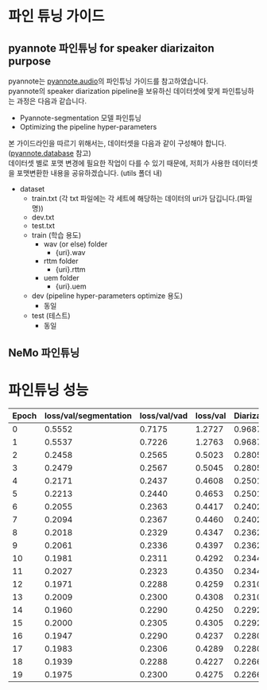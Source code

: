 # 파인 튜닝 가이드

## pyannote 파인튜닝 for speaker diarizaiton purpose
pyannote는 [pyannote.audio](https://github.com/pyannote/pyannote-audio/tree/main/tutorials)의 파인튜닝 가이드를 참고하였습니다. <br>
pyannote의 speaker diarization pipeline을 보유하신 데이터셋에 맞게 파인튜닝하는 과정은 다음과 같습니다.  
- Pyannote-segmentation 모델 파인튜닝
- Optimizing the pipeline hyper-parameters

본 가이드라인을 따르기 위해서는, 데이터셋을 다음과 같이 구성해야 합니다. ([pyannote.database](https://github.com/pyannote/pyannote-database) 참고) <br>
데이터셋 별로 포맷 변경에 필요한 작업이 다를 수 있기 때문에, 저희가 사용한 데이터셋을 포맷변환한 내용을 공유하겠습니다. (utils 폴더 내)

- dataset
    - train.txt (각 txt 파일에는 각 세트에 해당하는 데이터의 uri가 담깁니다.(파일명))
    - dev.txt
    - test.txt
    - train (학습 용도) 
        - wav (or else) folder
            - {uri}.wav
        - rttm folder
            - {uri}.rttm
        - uem folder
            - {uri}.uem
    - dev (pipeline hyper-parameters optimize 용도)
        - 동일
    - test (테스트)
        - 동일

## NeMo 파인튜닝


# 파인튜닝 성능
| Epoch | loss/val/segmentation | loss/val/vad | loss/val | DiarizationErrorRate | DiarizationErrorRate/Confusion | DiarizationErrorRate/FalseAlarm | DiarizationErrorRate/Miss | DiarizationErrorRate/Threshold |
|-------|------------------------|--------------|----------|----------------------|--------------------------------|---------------------------------|---------------------------|--------------------------------|
| 0     | 0.5552                 | 0.7175       | 1.2727   | 0.9687               | 0.0144                         | 0.0235                          | 0.9308                     | 0.6000                         |
| 1     | 0.5537                 | 0.7226       | 1.2763   | 0.9687               | 0.0144                         | 0.0235                          | 0.9308                     | 0.6000                         |
| 2     | 0.2458                 | 0.2565       | 0.5023   | 0.2805               | 0.0482                         | 0.0816                          | 0.1508                     | 0.6600                         |
| 3     | 0.2479                 | 0.2567       | 0.5045   | 0.2805               | 0.0482                         | 0.0816                          | 0.1508                     | 0.6600                         |
| 4     | 0.2171                 | 0.2437       | 0.4608   | 0.2501               | 0.0352                         | 0.0796                          | 0.1353                     | 0.6200                         |
| 5     | 0.2213                 | 0.2440       | 0.4653   | 0.2501               | 0.0352                         | 0.0796                          | 0.1353                     | 0.6200                         |
| 6     | 0.2055                 | 0.2363       | 0.4417   | 0.2402               | 0.0311                         | 0.0781                          | 0.1311                     | 0.5800                         |
| 7     | 0.2094                 | 0.2367       | 0.4460   | 0.2402               | 0.0311                         | 0.0781                          | 0.1311                     | 0.5800                         |
| 8     | 0.2018                 | 0.2329       | 0.4347   | 0.2362               | 0.0297                         | 0.0790                          | 0.1274                     | 0.5800                         |
| 9     | 0.2061                 | 0.2336       | 0.4397   | 0.2362               | 0.0297                         | 0.0790                          | 0.1274                     | 0.5800                         |
| 10    | 0.1981                 | 0.2311       | 0.4292   | 0.2344               | 0.0289                         | 0.0798                          | 0.1258                     | 0.5600                         |
| 11    | 0.2027                 | 0.2323       | 0.4350   | 0.2344               | 0.0289                         | 0.0798                          | 0.1258                     | 0.5600                         |
| 12    | 0.1971                 | 0.2288       | 0.4259   | 0.2310               | 0.0285                         | 0.0771                          | 0.1254                     | 0.5600                         |
| 13    | 0.2009                 | 0.2300       | 0.4308   | 0.2310               | 0.0285                         | 0.0771                          | 0.1254                     | 0.5600                         |
| 14    | 0.1960                 | 0.2290       | 0.4250   | 0.2292               | 0.0278                         | 0.0761                          | 0.1253                     | 0.5800                         |
| 15    | 0.2000                 | 0.2305       | 0.4305   | 0.2292               | 0.0278                         | 0.0761                          | 0.1253                     | 0.5800                         |
| 16    | 0.1947                 | 0.2290       | 0.4237   | 0.2280               | 0.0273                         | 0.0754                          | 0.1253                     | 0.5800                         |
| 17    | 0.1983                 | 0.2306       | 0.4289   | 0.2280               | 0.0273                         | 0.0754                          | 0.1253                     | 0.5800                         |
| 18    | 0.1939                 | 0.2288       | 0.4227   | 0.2266               | 0.0268                         | 0.0754                          | 0.1244                     | 0.5800                         |
| 19    | 0.1975                 | 0.2300       | 0.4275   | 0.2266               | 0.0268                         | 0.0754                          | 0.1244                     | 0.5800                         |


